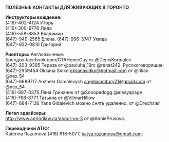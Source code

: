 
__ПОЛЕЗНЫЕ КОНТАКТЫ ДЛЯ ЖИВУЮЩИХ В ТОРОНТО__

__Инструкторы вождения:__  
(416)-402-4124 Игорь    
(416)-300-9776 Лида   
(416)-558-8853 Владимир  
(647)-949-2565 Елена. 
(647)-996-3747 Умида  
(647)-922-0810 Григорий  

__Риелторы:__
Англоязычные:  
Брендон facebook.com/GTAHomeGuy от @DenisKormalev  
(647)-203-9395 Тереза от @pavluha_19rc @renat242. 
Русскоговорящие:  
(647)-2959454 Oksana Sidko oksanasidko@hotmail.com от @rilian @nex_54  
(647)-9889717 Anzhela Gamalevych angelacentury21@gmail.com от @nex_54  
(416)-887-0375 Лана Гричаник от @Snoopadogg @alesyapage  
(416)-768-8771 Татьяна от @VilmarHillow  
(647)-884-7136 Yana Gidalevich можно снять удаленно. от @Drechsler  

__Лигал эдвайзеры:__  
http://www.apriorilaw.ca/about-us-3 от @AnniePrusova. 

__Переводчики ATIO:__   
Katerina Razumova (416) 616-5077, katya.razumova@gmail.com. 
